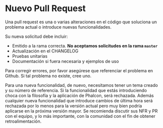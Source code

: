 # Nuevo Pull Request

Una pull request es una o varias alteraciones en el código que soluciona un problema actual o introduce nuevas funcionalidades.

Su nueva solicitud debe incluir:

* Emitido a la rama correcta. **No aceptamos solicitudes en la rama `master`**
* Actualización en el CHANGELOG
* Pruebas unitarias
* Documentación si fuera necesaria y ejemplos de uso

Para corregir errores, por favor asegúrese que referenciar el problema en Github. Si tal problema no existe, cree uno.

Para una nueva funcionalidad, de nuevo, necesitamos tener un tema creado y su número de referencia. Si la funcionalidad que estás introduciendo choca con la filosofía y la aplicación de Phalcon, será rechazada. Además cualquier nueva funcionalidad que introduce cambios de última hora será rechazada por lo menos para la versión actual pero muy bien podría aplicarse en la próxima versión mayor. Se recomienda discutir sus NFR y PR con el equipo, y lo más importante, con la comunidad con el fin de obtener retroalimentación.